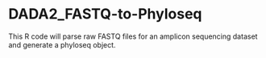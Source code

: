 # DADA2_FASTQ-to-Phyloseq
This R code will parse raw FASTQ files for an amplicon sequencing dataset and generate a phyloseq object.
